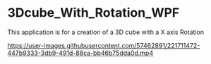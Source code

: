# 3Dcube_With_Rotation_WPF
This application is for a creation of a 3D cube with a X axis Rotation



https://user-images.githubusercontent.com/57462891/221711472-447b9333-3db9-491d-88ca-bb46b75dda0d.mp4

